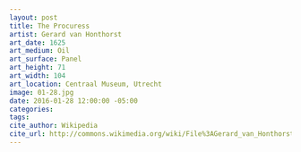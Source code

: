 ```yaml
---
layout: post
title: The Procuress
artist: Gerard van Honthorst
art_date: 1625
art_medium: Oil
art_surface: Panel
art_height: 71
art_width: 104
art_location: Centraal Museum, Utrecht
image: 01-28.jpg
date: 2016-01-28 12:00:00 -05:00
categories:
tags:
cite_author: Wikipedia
cite_url: http://commons.wikimedia.org/wiki/File%3AGerard_van_Honthorst_-_The_procuress_-_Google_Art_Project.jpg
---
```

